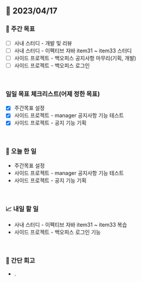 ## 📅 2023/04/17


### 👏 주간 목표

- [ ] 사내 스터디 - 개발 및 리뷰
- [ ] 사내 스터디 - 이펙티브 자바 item31 ~ item33 스터디
- [ ] 사이드 프로젝트 - 백오피스 공지사항 마무리(기획, 개발)
- [ ] 사이드 프로젝트 - 백오피스 로그인

<br/>

### 일일 목표 체크리스트(어제 정한 목표)

- [x] 주간목표 설정
- [x] 사이드 프로젝트 - manager 공지사항 기능 테스트
- [x] 사이드 프로젝트 - 공지 기능 기획

<br/>

### 💯 오늘 한 일

- 주간목표 설정
- 사이드 프로젝트 - manager 공지사항 기능 테스트
- 사이드 프로젝트 - 공지 기능 기획

<br/>

### 📈 내일 할 일

- 사내 스터디 - 이펙티브 자바 item31 ~ item33 복습
- 사이드 프로젝트 - 백오피스 로그인 기능

<br/>

### 🤔 간단 회고

- .
 

